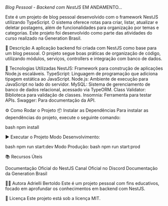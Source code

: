 *Blog Pessoal - Backend com NestJS* EM ANDAMENTO...

Este é um projeto de blog pessoal desenvolvido com o framework NestJS utilizando TypeScript. O sistema oferece rotas para criar, listar, atualizar e deletar postagens, além de funcionalidades para organização por temas e categorias. Este projeto foi desenvolvido como parte das atividades do curso realizado na Generation Brasil.

📌 Descrição
A aplicação backend foi criada com NestJS como base para um blog pessoal. O projeto segue boas práticas de organização de código, utilizando módulos, serviços, controllers e integração com banco de dados.

🚀 Tecnologias Utilizadas
NestJS: Framework para construção de aplicações Node.js escaláveis.
TypeScript: Linguagem de programação que adiciona tipagem estática ao JavaScript.
Node.js: Ambiente de execução para JavaScript no lado do servidor.
MySQL: Sistema de gerenciamento de banco de dados relacional, acessado via TypeORM.
Class Validator: Biblioteca para validação de classes.
Insomnia: Ferramenta para testar APIs.
Swagger: Para documentação da API.

⚙️ Como Rodar o Projeto
📦 Instalar as Dependências
Para instalar as dependências do projeto, execute o seguinte comando:

bash
npm install

▶️ Executar o Projeto
Modo Desenvolvimento:

bash
npm run start:dev
Modo Produção:
bash
npm run start:prod

📚 Recursos Úteis

Documentação Oficial do NestJS
Canal Oficial no Discord
Documentação da Generation Brasil

👩‍💻 Autora
Adrielli Bertoldo
Este é um projeto pessoal com fins educativos, focado em aprofundar os conhecimentos em backend com NestJS.

📝 Licença
Este projeto está sob a licença MIT.
